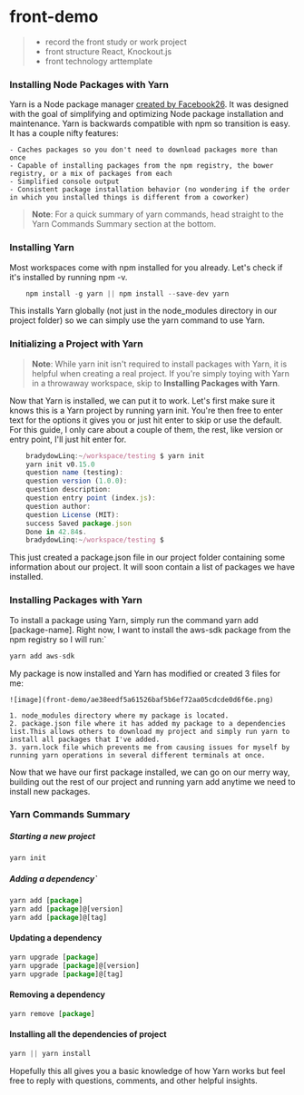 # front-demo

> - record the front study or work project
> - front structure React, Knockout.js <br/>
> - front technology arttemplate

### Installing Node Packages with Yarn

Yarn is a Node package manager [created by Facebook26](https://code.facebook.com/posts/1840075619545360). It was designed with the goal of simplifying and optimizing Node package installation and maintenance. Yarn is backwards compatible with npm so transition is easy. It has a couple nifty features:

    - Caches packages so you don't need to download packages more than once
    - Capable of installing packages from the npm registry, the bower registry, or a mix of packages from each
    - Simplified console output
    - Consistent package installation behavior (no wondering if the order in which you installed things is different from a coworker)

> **Note**: For a quick summary of yarn commands, head straight to the Yarn Commands Summary section at the bottom.

### Installing Yarn
Most workspaces come with npm installed for you already. Let's check if it's installed by running npm -v.

```js
    npm install -g yarn || npm install --save-dev yarn
```
This installs Yarn globally (not just in the node_modules directory in our project folder) so we can simply use the yarn command to use Yarn.


### Initializing a Project with Yarn
> **Note**: While yarn init isn't required to install packages with Yarn, it is helpful when creating a real project. If you're simply toying with Yarn in a throwaway workspace, skip to **Installing Packages with Yarn**.

Now that Yarn is installed, we can put it to work. Let's first make sure it knows this is a Yarn project by running yarn init. You're then free to enter text for the options it gives you or just hit enter to skip or use the default. For this guide, I only care about a couple of them, the rest, like version or entry point, I'll just hit enter for.

```js
    bradydowLinq:~/workspace/testing $ yarn init
    yarn init v0.15.0
    question name (testing):
    question version (1.0.0):
    question description: 
    question entry point (index.js):
    question author: 
    question License (MIT):
    success Saved package.json
    Done in 42.84s.
    bradydowLinq:~/workspace/testing $
```

This just created a package.json file in our project folder containing some information about our project. It will soon contain a list of packages we have installed.

### Installing Packages with Yarn
To install a package using Yarn, simply run the command yarn add [package-name]. Right now, I want to install the aws-sdk package from the npm registry so I will run:`

```js
yarn add aws-sdk
```
My package is now installed and Yarn has modified or created 3 files for me:

    ![image](front-demo/ae38eedf5a61526baf5b6ef72aa05cdcde0d6f6e.png)

    1. node_modules directory where my package is located.
    2. package.json file where it has added my package to a dependencies list.This allows others to download my project and simply run yarn to install all packages that I've added.
    3. yarn.lock file which prevents me from causing issues for myself by running yarn operations in several different terminals at once.

Now that we have our first package installed, we can go on our merry way, building out the rest of our project and running yarn add anytime we need to install new packages.

### Yarn Commands Summary
##### Starting a new project
```js
yarn init
```
##### Adding a dependency`

```js 
yarn add [package]
yarn add [package]@[version]
yarn add [package]@[tag]
```
#### Updating a dependency
```js
yarn upgrade [package]
yarn upgrade [package]@[version]
yarn upgrade [package]@[tag]
```

#### Removing a dependency
```js
yarn remove [package]
```
#### Installing all the dependencies of project
```js
yarn || yarn install
```
Hopefully this all gives you a basic knowledge of how Yarn works but feel free to reply with questions, comments, and other helpful insights.
